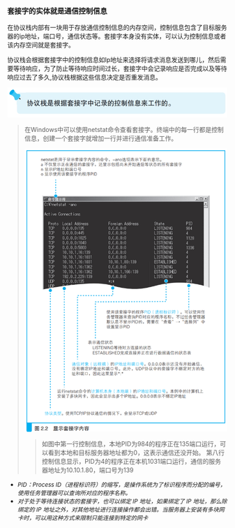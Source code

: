 ### 套接字的实体就是通信控制信息


在协议栈内部有一块用于存放通信控制信息的内存空间，控制信息包含了目标服务器的ip地址，端口号，通信状态等。套接字本身没有实体，可以认为控制信息或者该内存空间就是套接字。

协议栈会根据套接字中的控制信息如Ip地址来选择将请求消息发送到哪儿，然后需要等待响应，为了防止等待响应时间过长，套接字中会记录响应是否完成以及等待响应过去了多久,协议栈根据这些信息决定是否重发消息。

![小贴士](img/image20.png)

> 在Windows中可以使用netstat命令查看套接字。终端中的每一行都是控制信息，创建一个套接字就增加一行并进行通信准备工作。
>
> ![套接字内容](img/image21.png)
>> 如图中第一行控制信息，本地PID为984的程序正在135端口运行，可以看到本地和目标服务器地址都为0，这表示通信还没开始。
>>第八行控制信息显示，PID为4的程序正在本机1031端口运行，通信的服务器地址为10.10.1.80，端口号为139

- <font size=2><i>PID：Process ID（进程标识符）的缩写，是操作系统为了标识程序而分配的编号，使用任务管理器可以查询所对应的程序名称。</i></font>
- <font size=2><i>对于处于等待连接状态的套接字，也可以绑定 IP 地址，如果绑定了 IP 地址，那么除绑定的 IP 地址之外，对其他地址进行连接操作都会出错。当服务器上安装有多块网卡时，可以用这种方式来限制只能连接到特定的网卡</i></font>

